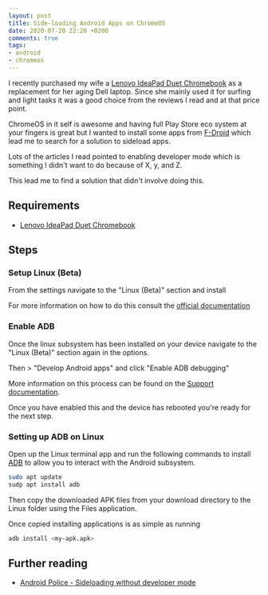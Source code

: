 ```yaml
---
layout: post
title: Side-loading Android Apps on ChromeOS
date: 2020-07-20 22:20 +0200
comments: true
tags:
- android
- chromeos
---
```


I recently purchased my wife a [Lenovo IdeaPad Duet Chromebook][0] as a replacement for her aging Dell laptop. Since she mainly used it for surfing and light tasks it was a good choice from the reviews I read and at that price point.

ChromeOS in it self is awesome and having full Play Store eco system at your fingers is great but I wanted to install some apps from [F-Droid][2] which lead me to search for a solution to sideload apps.

Lots of the articles I read pointed to enabling developer mode which is something I didn't want to do because of X, y, and Z.

This lead me to find a solution that didn't involve doing this.

## Requirements

- [Lenovo IdeaPad Duet Chromebook][0]

## Steps

### Setup Linux (Beta)

From the settings navigate to the "Linux (Beta)" section and install

For more information on how to do this consult the [official documentation][3]

### Enable ADB

Once the linux subsystem has been installed on your device navigate to the "Linux (Beta)" section again in the options.

Then > "Develop Android apps" and click "Enable ADB debugging"

More information on this process can be found on the [Support documentation][4].

Once you have enabled this and the device has rebooted you're ready for the next step.

### Setting up ADB on Linux

Open up the Linux terminal app and run the following commands to install [ADB][5] to allow you to interact with the Android subsystem.

```bash
sudo apt update
sudp apt install adb
```

Then copy the downloaded APK files from your download directory to the Linux folder using the Files application.

Once copied installing applications is as simple as running

```bash
adb install <my-apk.apk>
```

## Further reading

- [Android Police - Sideloading without developer mode][1]

[0]: http://affiliate.malachisoord.com/t/2d8e02d6-7715-4970-b379-cb7261a359a7
[1]: https://www.androidpolice.com/2019/12/26/chrome-os-80-adds-ability-to-sideload-android-apps-without-developer-mode-but-doesnt-make-it-easy/
[2]: https://www.f-droid.org/
[3]: https://support.google.com/chromebook/answer/9145439?hl=en
[4]: https://support.google.com/chromebook/answer/9770692?hl=en
[5]: https://developer.android.com/studio/command-line/adb
